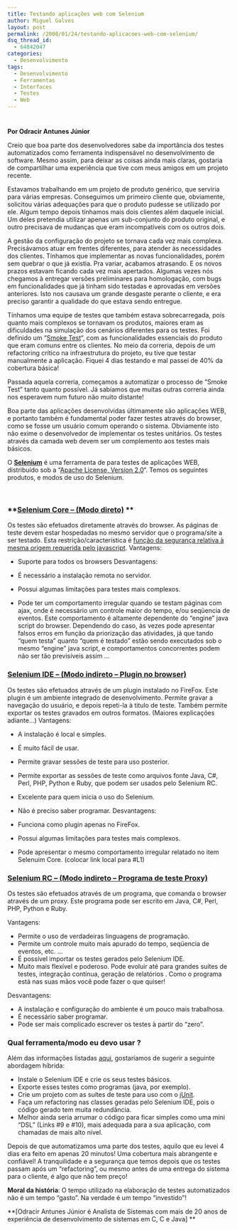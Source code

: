 ```yaml
---
title: Testando aplicações web com Selenium
author: Miguel Galves
layout: post
permalink: /2008/01/24/testando-aplicacoes-web-com-selenium/
dsq_thread_id:
  - 64842047
categories:
  - Desenvolvimento
tags:
  - Desenvolvimento
  - Ferramentas
  - Interfaces
  - Testes
  - Web
---
```

# 

**Por Odracir Antunes Júnior**

Creio que boa parte dos desenvolvedores sabe da importância dos testes automatizados como ferramenta indispensável no desenvolvimento de software. Mesmo assim, para deixar as coisas ainda mais claras, gostaria de compartilhar uma experiência que tive com meus amigos em um projeto recente.

Estavamos trabalhando em um projeto de produto genérico, que serviria para várias empresas. Conseguimos um primeiro cliente que, obviamente, solicitou várias adequações para que o produto pudesse se utilizado por ele. Algum tempo depois tínhamos mais dois clientes além daquele inicial. Um deles pretendia utilizar apenas um sub-conjunto do produto original, e outro precisava de mudanças que eram incompatíveis com os outros dois.

A gestão da configuração do projeto se tornava cada vez mais complexa. Precisávamos atuar em frentes diferentes, para atender às necessidades dos clientes. Tínhamos que implementar as novas funcionalidades, porém sem quebrar o que já existia. Pra variar, acabamos atrasando. E os novos prazos estavam ficando cada vez mais apertados. Algumas vezes nós chegamos à entregar versões preliminares para homologação, com bugs em funcionalidades que já tinham sido testadas e aprovadas em versões anteriores. Isto nos causava um grande desgaste perante o cliente, e era preciso garantir a qualidade do que estava sendo entregue.

Tínhamos uma equipe de testes que também estava sobrecarregada, pois quanto mais complexos se tornavam os produtos, maiores eram as dificuldades na simulação dos cenários diferentes para os testes. Foi definido um “[Smoke Test][1]“, com as funcionalidades essenciais do produto que eram comuns entre os clientes. No meio da correria, depois de um refactoring crítico na infraestrutura do projeto, eu tive que testar manualmente a aplicação. Fiquei 4 dias testando e mal passei de 40% da cobertura básica!

Passada aquela correria, começamos a automatizar o processo de “Smoke Test” tanto quanto possível. Já sabíamos que muitas outras correria ainda nos esperavem num futuro não muito distante!

Boa parte das aplicações desenvolvidas últimamente são aplicações WEB, e portanto também é fundamental poder fazer testes através do browser, como se fosse um usuário comum operando o sistema. Obviamente isto não exime o desenvolvedor de implementar os testes unitários. Os testes através da camada web devem ser um complemento aos testes mais básicos.

O [**Selenium**][2] é uma ferramenta de para testes de aplicações WEB, distribuído sob a “[Apache License, Version 2.0][3]“. Temos os seguintes produtos, e modos de uso do Selenium.

 

 [1]: http://en.wikipedia.org/wiki/Smoke_testing
 [2]: http://www.openqa.org/selenium/
 [3]: http://www.apache.org/licenses/LICENSE-2.0

### **[Selenium Core – (Modo direto)][4] **

 [4]: http://www.openqa.org/selenium-core/

Os testes são efetuados diretamente através do browser. As páginas de teste devem estar hospedadas no mesmo servidor que o programa/site a ser testado. Esta restrição/característica é [função da segurança relativa à mesma origem requerida pelo javascript][5]. Vantagens: 

*   Suporte para todos os browsers Desvantagens: 

*   É necessário a instalação remota no servidor.
*   Possui algumas limitações para testes mais complexos.
*   Pode ter um comportamento irregular quando se testam páginas com ajax, onde é necessário um controle maior do tempo, e/ou seqüencia de eventos. Este comportamento é altamente dependente do “engine” java script do browser. Dependendo do caso, às vezes pode apresentar falsos erros em função da priorização das atividades, já que tando “quem testa” quanto “quem é testado” estão sendo executados sob o mesmo “engine” java script, e comportamentos concorrentes podem não ser tão previsíveis assim …

### **[Selenium IDE – (Modo indireto – Plugin no browser)][6]**

Os testes são efetuados através de um plugin instalado no FireFox. Este plugin é um ambiente integrado de desenvolvimento. Permite gravar a navegação do usuário, e depois repeti-la à titulo de teste. Também permite exportar os testes gravados em outros formatos. (Maiores explicações adiante…) Vantagens: 

*   A instalação é local e simples.
*   É muito fácil de usar.
*   Permite gravar sessões de teste para uso posterior.
*   Permite exportar as sessões de teste como arquivos fonte Java, C#, Perl, PHP, Python e Ruby, que podem ser usados pelo Selenium RC.
*   Excelente para quem inicia o uso do Selenium.
*   Não é preciso saber programar. Desvantagens: 

*   Funciona como plugin apenas no FireFox.
*   Possui algumas limitações para testes mais complexos.
*   Pode apresentar o mesmo comportamento irregular relatado no item Selenuim Core. (colocar link local para #L1)

### **[Selenium RC – (Modo indireto – Programa de teste Proxy) ][7]**

Os testes são efetuados através de um programa, que comanda o browser através de um proxy. Este programa pode ser escrito em Java, C#, Perl, PHP, Python e Ruby.

Vantagens:

 [5]: http://www.mozilla.org/projects/security/components/same-origin.html
 [6]: http://www.openqa.org/selenium-ide/
 [7]: http://www.openqa.org/selenium-rc/

*   Permite o uso de verdadeiras linguagens de programação.
*   Permite um controle muito mais apurado do tempo, seqüencia de eventos, etc. …
*   É possível importar os testes gerados pelo Selenium IDE.
*   Muito mais flexível e poderoso. Pode evoluir até para grandes suítes de testes, integração contínua, geração de relatórios . Como o programa está nas suas mãos você pode fazer o que quiser!

Desvantagens:

*   A instalação e configuração do ambiente é um pouco mais trabalhosa.
*   É necessário saber programar.
*   Pode ser mais complicado escrever os testes à partir do “zero”.

### Qual ferramenta/modo eu devo usar ?

Além das informações listadas [aqui][8], gostaríamos de sugerir a seguinte abordagem híbrida:

 [8]: http://wiki.openqa.org/pages/viewpage.action?pageId=763

*   Instale o Selenium IDE e crie os seus testes básicos.
*   Exporte esses testes como programas (java, por exemplo).
*   Crie um projeto com as suítes de teste para uso com o [jUnit][9].
*   Faça um refactoring nas classes geradas pelo Selenium IDE, pois o código gerado tem muita redundância.
*   Melhor ainda seria arrumar o código para ficar simples como uma mini “DSL” (Links #9 e #10), mais adequada para a sua aplicação, com chamadas de mais alto nível.

 [9]: http://www.junit.org/

Depois de que automatizamos uma parte dos testes, aquilo que eu levei 4 dias era feito em apenas 20 minutos! Uma cobertura mais abrangente e confiável! A tranquilidade e a segurança que temos depois que os testes passam após um “refactoring”, ou mesmo antes de uma entrega do sistema para o cliente, é algo que não tem preço!

**Moral da história**: O tempo utilizado na elaboração de testes automatizados não é um tempo “gasto”. Na verdade é um tempo “investido”!

**[Odracir Antunes Júnior é Analista de Sistemas com mais de 20 anos de experiência de desenvolvimento de sistemas em C, C e Java] **